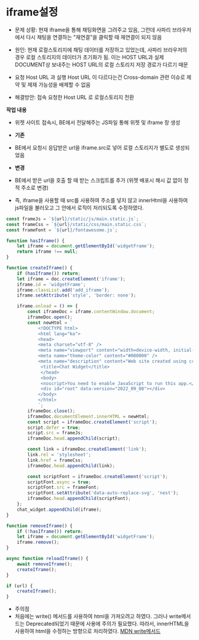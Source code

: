 # iframe설정

-   문제 상황: 현재 iframe을 통해 채팅화면을 그려주고 있음, 그런데 사파리 브라우저에서 다시 채팅을 연결하는 "재연결"을 클릭할 때 재연결이 되지 않음

-   원인: 현재 로컬스토리지에 채팅 데이터를 저장하고 있었는데, 사파리 브라우저의 경우 로컬 스토리지의 데이터가 초기화가 됨. 이는 HOST URL과 실제 DOCUMENT상 보내주는 HOST URL의 로컬 스토리지 저장 경로가 다르기 때문

-   요청 Host URL 과 실행 Host URL 이 다르다는건 Cross-domain 관련 이슈로 제약 및 제재 가능성을 배제할 수 없음

-   해결방안: 접속 요청한 Host URL 로 로컬스토리지 전환

**작업 내용**

-   위젯 사이트 접속시, BE에서 전달해주는 JS파일 통해 위젯 및 iframe 창 생성

-   **기존**
-   BE에서 요청시 응답받은 url을 iframe.src로 넣어 로컬 스토리지가 별도로 생성되었음

-   **변경**
-   BE에서 받은 url을 호출 할 때 받는 스크립트를 추가 (위젯 배포시 해시 값 없이 정적 주소로 변경)
-   즉, iframe을 사용할 때 src를 사용하여 주소를 넣지 않고 innerHtml을 사용하여 js파일을 불러오고 그 안에서 로직이 처리되도록 수정하였다.

```js
const frameJs = `${url}/static/js/main.static.js`;
const frameCss = `${url}/static/css/main.static.css`;
const frameFont = `${url}/fontawesome.js`;

function hasIframe() {
    let iframe = document.getElementById('widgetFrame');
    return iframe !== null;
}

function createIframe() {
    if (hasIframe()) return;
    let iframe = doc.createElement('iframe');
    iframe.id = 'widgetFrame';
    iframe.classList.add('add_iframe');
    iframe.setAttribute('style', 'border: none');

    iframe.onload = () => {
        const iframeDoc = iframe.contentWindow.document;
        iframeDoc.open();
        const newHtml = `
			<!DOCTYPE html>
			<html lang="ko">
			<head>
			<meta charset="utf-8" />
			<meta name="viewport" content="width=device-width, initial-scale=1" />
			<meta name="theme-color" content="#000000" />
			<meta name="description" content="Web site created using create-react-app" />
			 <title>Chat Widget</title>
			 </head>
			 <body>
			 <noscript>You need to enable JavaScript to run this app.</noscript>
			 <div id="root" data-version="2022_09_08"></div>
			</body>
			</html>
			`;
        iframeDoc.close();
        iframeDoc.documentElement.innerHTML = newHtml;
        const script = iframeDoc.createElement('script');
        script.defer = true;
        script.src = frameJs;
        iframeDoc.head.appendChild(script);

        const link = iframeDoc.createElement('link');
        link.rel = 'stylesheet';
        link.href = frameCss;
        iframeDoc.head.appendChild(link);

        const scriptFont = iframeDoc.createElement('script');
        scriptFont.async = true;
        scriptFont.src = frameFont;
        scriptFont.setAttribute('data-auto-replace-svg', 'nest');
        iframeDoc.head.appendChild(scriptFont);
    };
    chat_widget.appendChild(iframe);
}

function removeIframe() {
    if (!hasIframe()) return;
    let iframe = document.getElementById('widgetFrame');
    iframe.remove();
}

async function reloadIframe() {
    await removeIframe();
    createIframe();
}

if (url) {
    createIframe();
}
```

-   주의점
-   처음에는 write() 메서드를 사용하여 html을 가져오려고 하였다. 그러나 write메서드는 Deprecated되었기 때문에 사용에 주의가 필요했다. 따라서, innerHTML을 사용하여 html을 수정하는 방향으로 처리하였다.
    [MDN write메서드](https://developer.mozilla.org/en-US/docs/Web/API/Document/write)
